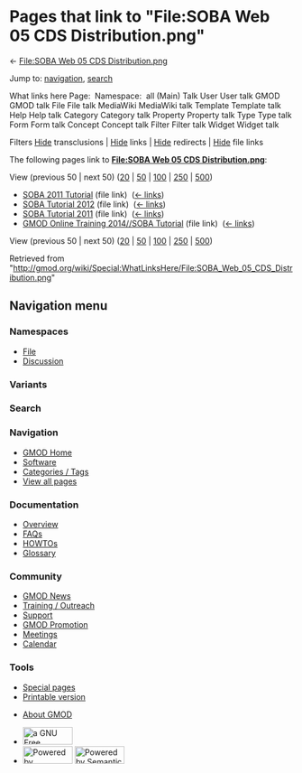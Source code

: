 <div id="mw-page-base" class="noprint">

</div>

<div id="mw-head-base" class="noprint">

</div>

<div id="content" class="mw-body" role="main">

<span id="top"></span>

<div id="mw-js-message" style="display:none;">

</div>



# <span dir="auto">Pages that link to "File:SOBA Web 05 CDS Distribution.png"</span>

<div id="bodyContent">

<div id="contentSub">

← [File:SOBA Web 05 CDS
Distribution.png](/wiki/File:SOBA_Web_05_CDS_Distribution.png "File:SOBA Web 05 CDS Distribution.png")

</div>

<div id="jump-to-nav" class="mw-jump">

Jump to: [navigation](#mw-navigation), [search](#p-search)

</div>

<div id="mw-content-text">

What links here Page:  Namespace:  all (Main) Talk User User talk GMOD
GMOD talk File File talk MediaWiki MediaWiki talk Template Template talk
Help Help talk Category Category talk Property Property talk Type Type
talk Form Form talk Concept Concept talk Filter Filter talk Widget
Widget talk

Filters
[Hide](/mediawiki/index.php?title=Special:WhatLinksHere/File:SOBA_Web_05_CDS_Distribution.png&hidetrans=1 "Special:WhatLinksHere/File:SOBA Web 05 CDS Distribution.png")
transclusions \|
[Hide](/mediawiki/index.php?title=Special:WhatLinksHere/File:SOBA_Web_05_CDS_Distribution.png&hidelinks=1 "Special:WhatLinksHere/File:SOBA Web 05 CDS Distribution.png")
links \|
[Hide](/mediawiki/index.php?title=Special:WhatLinksHere/File:SOBA_Web_05_CDS_Distribution.png&hideredirs=1 "Special:WhatLinksHere/File:SOBA Web 05 CDS Distribution.png")
redirects \|
[Hide](/mediawiki/index.php?title=Special:WhatLinksHere/File:SOBA_Web_05_CDS_Distribution.png&hideimages=1 "Special:WhatLinksHere/File:SOBA Web 05 CDS Distribution.png")
file links

The following pages link to **[File:SOBA Web 05 CDS
Distribution.png](/wiki/File:SOBA_Web_05_CDS_Distribution.png "File:SOBA Web 05 CDS Distribution.png")**:

View (previous 50 \| next 50)
([20](/mediawiki/index.php?title=Special:WhatLinksHere/File:SOBA_Web_05_CDS_Distribution.png&limit=20 "Special:WhatLinksHere/File:SOBA Web 05 CDS Distribution.png")
\|
[50](/mediawiki/index.php?title=Special:WhatLinksHere/File:SOBA_Web_05_CDS_Distribution.png&limit=50 "Special:WhatLinksHere/File:SOBA Web 05 CDS Distribution.png")
\|
[100](/mediawiki/index.php?title=Special:WhatLinksHere/File:SOBA_Web_05_CDS_Distribution.png&limit=100 "Special:WhatLinksHere/File:SOBA Web 05 CDS Distribution.png")
\|
[250](/mediawiki/index.php?title=Special:WhatLinksHere/File:SOBA_Web_05_CDS_Distribution.png&limit=250 "Special:WhatLinksHere/File:SOBA Web 05 CDS Distribution.png")
\|
[500](/mediawiki/index.php?title=Special:WhatLinksHere/File:SOBA_Web_05_CDS_Distribution.png&limit=500 "Special:WhatLinksHere/File:SOBA Web 05 CDS Distribution.png"))

- [SOBA 2011 Tutorial](/wiki/SOBA_2011_Tutorial "SOBA 2011 Tutorial")
  (file link) ‎ <span class="mw-whatlinkshere-tools">([←
  links](/mediawiki/index.php?title=Special:WhatLinksHere&target=SOBA+2011+Tutorial "Special:WhatLinksHere"))</span>
- [SOBA Tutorial 2012](/wiki/SOBA_Tutorial_2012 "SOBA Tutorial 2012")
  (file link) ‎ <span class="mw-whatlinkshere-tools">([←
  links](/mediawiki/index.php?title=Special:WhatLinksHere&target=SOBA+Tutorial+2012 "Special:WhatLinksHere"))</span>
- [SOBA Tutorial 2011](/wiki/SOBA_Tutorial_2011 "SOBA Tutorial 2011")
  (file link) ‎ <span class="mw-whatlinkshere-tools">([←
  links](/mediawiki/index.php?title=Special:WhatLinksHere&target=SOBA+Tutorial+2011 "Special:WhatLinksHere"))</span>
- [GMOD Online Training 2014//SOBA
  Tutorial](/wiki/GMOD_Online_Training_2014//SOBA_Tutorial "GMOD Online Training 2014//SOBA Tutorial")
  (file link) ‎ <span class="mw-whatlinkshere-tools">([←
  links](/mediawiki/index.php?title=Special:WhatLinksHere&target=GMOD+Online+Training+2014%2F%2FSOBA+Tutorial "Special:WhatLinksHere"))</span>

View (previous 50 \| next 50)
([20](/mediawiki/index.php?title=Special:WhatLinksHere/File:SOBA_Web_05_CDS_Distribution.png&limit=20 "Special:WhatLinksHere/File:SOBA Web 05 CDS Distribution.png")
\|
[50](/mediawiki/index.php?title=Special:WhatLinksHere/File:SOBA_Web_05_CDS_Distribution.png&limit=50 "Special:WhatLinksHere/File:SOBA Web 05 CDS Distribution.png")
\|
[100](/mediawiki/index.php?title=Special:WhatLinksHere/File:SOBA_Web_05_CDS_Distribution.png&limit=100 "Special:WhatLinksHere/File:SOBA Web 05 CDS Distribution.png")
\|
[250](/mediawiki/index.php?title=Special:WhatLinksHere/File:SOBA_Web_05_CDS_Distribution.png&limit=250 "Special:WhatLinksHere/File:SOBA Web 05 CDS Distribution.png")
\|
[500](/mediawiki/index.php?title=Special:WhatLinksHere/File:SOBA_Web_05_CDS_Distribution.png&limit=500 "Special:WhatLinksHere/File:SOBA Web 05 CDS Distribution.png"))

</div>

<div class="printfooter">

Retrieved from
"<http://gmod.org/wiki/Special:WhatLinksHere/File:SOBA_Web_05_CDS_Distribution.png>"

</div>

<div id="catlinks" class="catlinks catlinks-allhidden">

</div>

<div class="visualClear">

</div>

</div>

</div>

<div id="mw-navigation">

## Navigation menu

<div id="mw-head">



<div id="left-navigation">

<div id="p-namespaces" class="vectorTabs" role="navigation"
aria-labelledby="p-namespaces-label">

### Namespaces

- <span id="ca-nstab-image"><a href="/wiki/File:SOBA_Web_05_CDS_Distribution.png" accesskey="c"
  title="View the file page [c]">File</a></span>
- <span id="ca-talk"><a
  href="/mediawiki/index.php?title=File_talk:SOBA_Web_05_CDS_Distribution.png&amp;action=edit&amp;redlink=1"
  accesskey="t"
  title="Discussion about the content page [t]">Discussion</a></span>

</div>

<div id="p-variants" class="vectorMenu emptyPortlet" role="navigation"
aria-labelledby="p-variants-label">

### 

### Variants[](#)

<div class="menu">

</div>

</div>

</div>

<div id="right-navigation">





</div>

<div id="p-search" role="search">

### Search

<div id="simpleSearch">

</div>

</div>

</div>

</div>

<div id="mw-panel">

<div id="p-logo" role="banner">

<a href="/wiki/Main_Page"
style="background-image: url(http://gmod.org/images/GMOD-cogs.png);"
title="Visit the main page"></a>

</div>

<div id="p-Navigation" class="portal" role="navigation"
aria-labelledby="p-Navigation-label">

### Navigation

<div class="body">

- <span id="n-GMOD-Home">[GMOD Home](/wiki/Main_Page)</span>
- <span id="n-Software">[Software](/wiki/GMOD_Components)</span>
- <span id="n-Categories-.2F-Tags">[Categories /
  Tags](/wiki/Categories)</span>
- <span id="n-View-all-pages">[View all
  pages](/wiki/Special:AllPages)</span>

</div>

</div>

<div id="p-Documentation" class="portal" role="navigation"
aria-labelledby="p-Documentation-label">

### Documentation

<div class="body">

- <span id="n-Overview">[Overview](/wiki/Overview)</span>
- <span id="n-FAQs">[FAQs](/wiki/Category:FAQ)</span>
- <span id="n-HOWTOs">[HOWTOs](/wiki/Category:HOWTO)</span>
- <span id="n-Glossary">[Glossary](/wiki/Glossary)</span>

</div>

</div>

<div id="p-Community" class="portal" role="navigation"
aria-labelledby="p-Community-label">

### Community

<div class="body">

- <span id="n-GMOD-News">[GMOD News](/wiki/GMOD_News)</span>
- <span id="n-Training-.2F-Outreach">[Training /
  Outreach](/wiki/Training_and_Outreach)</span>
- <span id="n-Support">[Support](/wiki/Support)</span>
- <span id="n-GMOD-Promotion">[GMOD
  Promotion](/wiki/GMOD_Promotion)</span>
- <span id="n-Meetings">[Meetings](/wiki/Meetings)</span>
- <span id="n-Calendar">[Calendar](/wiki/Calendar)</span>

</div>

</div>

<div id="p-tb" class="portal" role="navigation"
aria-labelledby="p-tb-label">

### Tools

<div class="body">

- <span id="t-specialpages"><a href="/wiki/Special:SpecialPages" accesskey="q"
  title="A list of all special pages [q]">Special pages</a></span>
- <span id="t-print"><a
  href="/mediawiki/index.php?title=Special:WhatLinksHere/File:SOBA_Web_05_CDS_Distribution.png&amp;printable=yes"
  rel="alternate" accesskey="p"
  title="Printable version of this page [p]">Printable version</a></span>

</div>

</div>

</div>

</div>

<div id="footer" role="contentinfo">

- <span id="footer-places-about">[About
  GMOD](/wiki/GMOD:About "GMOD:About")</span>

<!-- -->

- <span id="footer-copyrightico">[<img src="http://www.gnu.org/graphics/gfdl-logo-small.png" width="88"
  height="31" alt="a GNU Free Documentation License" />](http://www.gnu.org/licenses/fdl-1.3.html)</span>
- <span id="footer-poweredbyico">[<img src="/mediawiki/skins/common/images/poweredby_mediawiki_88x31.png"
  width="88" height="31" alt="Powered by MediaWiki" />](//www.mediawiki.org/)
  [<img
  src="/mediawiki/extensions/SemanticMediaWiki/includes/../resources/images/smw_button.png"
  width="88" height="31" alt="Powered by Semantic MediaWiki" />](https://www.semantic-mediawiki.org/wiki/Semantic_MediaWiki)</span>

<div style="clear:both">

</div>

</div>
